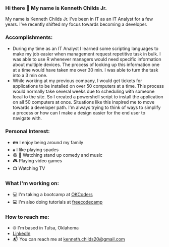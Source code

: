 ### Hi there 👋 My name is Kenneth Childs Jr.

<!--
**kchilds1/kchilds1** is a ✨ _special_ ✨ repository because its `README.md` (this file) appears on your GitHub profile.

Here are some ideas to get you started:

- 🔭 I’m currently working on ...
- 🌱 I’m currently learning ...
- 👯 I’m looking to collaborate on ...
- 🤔 I’m looking for help with ...
- 💬 Ask me about ...
- 📫 How to reach me: ...
- 😄 Pronouns: ...
- ⚡ Fun fact: ...
-->
My name is Kenneth Childs Jr.  I've been in IT as an IT Analyst for a few years.  I've recently shifted my focus towards becoming a developer. 

### Accomplishments:
* During my time as an IT Analyst I learned some scripting languages to make my job easier when management request repetitive task in bulk. I was able to use R whenever managers would need specific information about multiple devices.  The process of looking up this information one at a time would have taken me over 30 min.  I was able to turn the task into a 3 min one.
* While working at my previous company, I would get tickets for applications to be installed on over 50 computers at a time. This process would normally take several weeks due to scheduling with someone local to the site. So I created a powershell script to install the application on all 50 computers at once. Situations like this inspired me to move towards a developer path. I'm always trying to think of ways to simplify a process or how can I make a design easier for the end user to navigate with.

### Personal Interest:
* :family: I enjoy being around my family
* :spades: I like playing spades
* :laughing: :musical_note: Watching stand up comedy and music
* :video_game: Playing video games
* :tv: Watching TV

### What I'm working on:
* :computer: I'm taking a bootcamp at [OKCoders](https://www.okcoders.com)
* :computer: I'm also doing tutorials at [freecodecamp](https://www.freecodecamp.org) 

### How to reach me:
* :globe_with_meridians: I'm based in Tulsa, Oklahoma
* [LinkedIn](https://www.linkedin.com/in/kenneth-childs/)
* :mailbox_with_mail: You can reach me at kenneth.childs20@gmail.com


